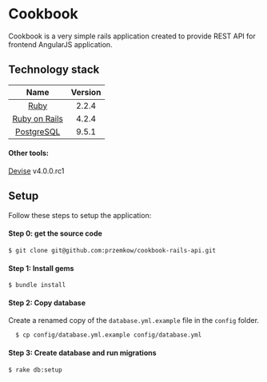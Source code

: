 # Cookbook
  Cookbook is a very simple rails application created to provide REST API for
  frontend AngularJS application.


## Technology stack
| Name |  Version |
| :--: | :---: |
| [Ruby](https://www.ruby-lang.org) | 2.2.4 |
| [Ruby on Rails](http://www.rubyonrails.org/) | 4.2.4 |
| [PostgreSQL](http://www.postgresql.org/) | 9.5.1 |

#### Other tools:

  [Devise](https://github.com/plataformatec/devise/tree/v4.0.0.rc1) v4.0.0.rc1
## Setup

Follow these steps to setup the application:

#### Step 0: get the source code
```
$ git clone git@github.com:przemkow/cookbook-rails-api.git
```

#### Step 1: Install gems
```
$ bundle install
```

#### Step 2: Copy database
Create a renamed copy of the `database.yml.example` file in the `config` folder.
```
  $ cp config/database.yml.example config/database.yml
```

#### Step 3: Create database and run migrations
```
$ rake db:setup
```
